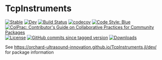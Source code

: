# TcpInstruments

[![Stable](https://img.shields.io/badge/docs-stable-blue.svg)](https://gita135.github.io/TcpInstruments.jl/stable)
[![Dev](https://img.shields.io/badge/docs-dev-blue.svg)](https://gita135.github.io/TcpInstruments.jl/dev/)
[![Build Status](https://github.com/Orchard-Ultrasound-Innovation/TcpInstruments.jl/workflows/CI/badge.svg)](https://github.com/Orchard-Ultrasound-Innovation/TcpInstruments.jl/actions)
[![codecov](https://codecov.io/gh/Orchard-Ultrasound-Innovation/TcpInstruments.jl/branch/master/graph/badge.svg?token=NJAVMHUAT3)](https://codecov.io/gh/Orchard-Ultrasound-Innovation/TcpInstruments.jl)
[![Code Style: Blue](https://img.shields.io/badge/code%20style-blue-4495d1.svg)](https://github.com/invenia/BlueStyle)
[![ColPrac: Contributor's Guide on Collaborative Practices for Community Packages](https://img.shields.io/badge/ColPrac-Contributor's%20Guide-blueviolet)](https://github.com/SciML/ColPrac)
[![License](http://img.shields.io/badge/license-MIT-brightgreen.svg?style=flat)](LICENSE)
[![GitHub commits since tagged version](https://img.shields.io/github/commits-since/Orchard-Ultrasound-Innovation/TcpInstruments.jl/v0.8.8.svg)](https://github.com/Orchard-Ultrasound-Innovation/TcpInstruments.jl)
[![Downloads](https://shields.io/endpoint?url=https://pkgs.genieframework.com/api/v1/badge/TcpInstruments)](https://pkgs.genieframework.com?packages=TcpInstruments)

See https://orchard-ultrasound-innovation.github.io/TcpInstruments.jl/dev/ for package information